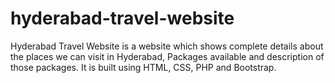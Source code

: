# hyderabad-travel-website

Hyderabad Travel Website is a website which shows complete details about the places we can visit in Hyderabad, Packages available and description of those packages. It is built using 
HTML, CSS, PHP and Bootstrap.
